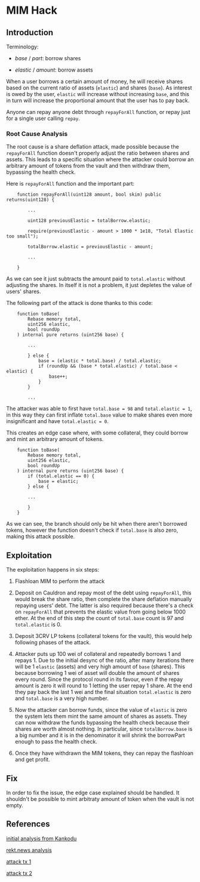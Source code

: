 # MIM Hack
## Introduction

Terminology:

- *base* / *part*: borrow shares

- *elastic* / *amount*: borrow assets

When a user borrows a certain amount of money, he will receive shares based on the current ratio of assets (`elastic`) and shares (`base`).  As interest is owed by the user, `elastic` will increase without increasing `base`, and this in turn will increase the proportional amount that the user has to pay back.

Anyone can repay anyone debt through `repayForAll` function, or repay just for a single user calling `repay`.

### Root Cause Analysis

The root cause is a share deflation attack, made possible because the `repayForAll` function doesn't properly adjust the ratio between shares and assets. This leads to a specific situation where the attacker could borrow an arbitrary amount of tokens from the vault and then withdraw them, bypassing the health check.

Here is `repayForAll` function and the important part:

```
    function repayForAll(uint128 amount, bool skim) public returns(uint128) {
        
        ...

        uint128 previousElastic = totalBorrow.elastic;

        require(previousElastic - amount > 1000 * 1e18, "Total Elastic too small");

        totalBorrow.elastic = previousElastic - amount;

        ...

    }
```

As we can see it just subtracts the amount paid to `total.elastic` without adjusting the shares. In itself it is not a problem, it just depletes the value of users' shares.

The following part of the attack is done thanks to this code:
```
    function toBase(
        Rebase memory total,
        uint256 elastic,
        bool roundUp
    ) internal pure returns (uint256 base) {
        
        ...
        
        } else {
            base = (elastic * total.base) / total.elastic;
            if (roundUp && (base * total.elastic) / total.base < elastic) {
                base++;
            }
        }

        ...
```

The attacker was able to first have `total.base = 98` and `total.elastic = 1`, in this way they can first inflate `total.base` value to make shares even more insignificant and have `total.elastic = 0`.

This creates an edge case where, with some collateral, they could borrow and mint an arbitrary amount of tokens.
```
    function toBase(
        Rebase memory total,
        uint256 elastic,
        bool roundUp
    ) internal pure returns (uint256 base) {
        if (total.elastic == 0) {
            base = elastic;
        } else {

        ...

        }
    }
```

As we can see, the branch should only be hit when there aren't borrowed tokens, however the function doesn't check if `total.base` is also zero, making this attack possible.


## Exploitation

The exploitation happens in six steps:

1. Flashloan MIM to perform the attack

2. Deposit on Cauldron and repay most of the debt using `repayForAll`, this would break the share ratio, then complete the share deflation manually repaying users' debt. The latter is also required because there's a check on `repayForAll` that prevents the elastic value from going below 1000 ether. At the end of this step the count of `total.base` count is 97 and `total.elastic` is 0.

3. Deposit 3CRV LP tokens (collateral tokens for the vault), this would help following phases of the attack.

4. Attacker puts up 100 wei of collateral and repeatedly borrows 1 and repays 1. Due to the initial desync of the ratio, after many iterations there will be 1 `elastic` (assets) and very high amount of `base` (shares). This because borrowing 1 wei of asset will double the amount of shares every round. Since the protocol round in its favour, even if the repay amount is zero it will round to 1 letting the user repay 1 share. At the end they pay back the last 1 wei and the final situation `total.elastic` is zero and `total.base` is a very high number.

5. Now the attacker can borrow funds, since the value of `elastic` is zero the system lets them mint the same amount of shares as assets. They can now withdraw the funds bypassing the health check because their shares are worth almost nothing. In particular, since `totalBorrow.base` is a big number and it is in the denominator it will shrink the borrowPart enough to pass the health check.

6. Once they have withdrawn the MIM tokens, they can repay the flashloan and get profit.

## Fix

In order to fix the issue, the edge case explained should be handled. It shouldn't be possible to mint arbitraty amount of token when the vault is not empty.

## References

[initial analysis from Kankodu](https://twitter.com/kankodu/status/1752581744803680680)

[rekt.news analysis](https://rekt.news/abra-rekt/)

[attack tx 1](https://phalcon.blocksec.com/explorer/tx/eth/0x26a83db7e28838dd9fee6fb7314ae58dcc6aee9a20bf224c386ff5e80f7e4cf2)

[attack tx 2](https://phalcon.blocksec.com/explorer/tx/eth/0xdb4616b89ad82062787a4e924d520639791302476484b9a6eca5126f79b6d877)
